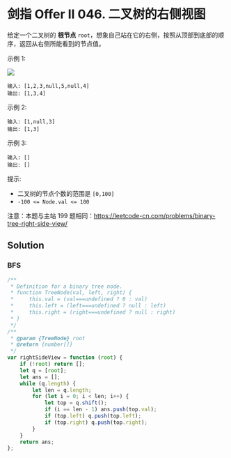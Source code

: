 # 剑指 Offer II 046. 二叉树的右侧视图

给定一个二叉树的 **根节点** `root`，想象自己站在它的右侧，按照从顶部到底部的顺序，返回从右侧所能看到的节点值。

示例 1:

![](https://assets.leetcode.com/uploads/2021/02/14/tree.jpg)

```
输入: [1,2,3,null,5,null,4]
输出: [1,3,4]
```

示例 2:

```
输入: [1,null,3]
输出: [1,3]
```

示例 3:

```
输入: []
输出: []
```

提示:

-   二叉树的节点个数的范围是 `[0,100]`
-   `-100 <= Node.val <= 100`

注意：本题与主站 199 题相同：https://leetcode-cn.com/problems/binary-tree-right-side-view/

## Solution

### BFS

```js
/**
 * Definition for a binary tree node.
 * function TreeNode(val, left, right) {
 *     this.val = (val===undefined ? 0 : val)
 *     this.left = (left===undefined ? null : left)
 *     this.right = (right===undefined ? null : right)
 * }
 */
/**
 * @param {TreeNode} root
 * @return {number[]}
 */
var rightSideView = function (root) {
    if (!root) return [];
    let q = [root];
    let ans = [];
    while (q.length) {
        let len = q.length;
        for (let i = 0; i < len; i++) {
            let top = q.shift();
            if (i == len - 1) ans.push(top.val);
            if (top.left) q.push(top.left);
            if (top.right) q.push(top.right);
        }
    }
    return ans;
};
```
